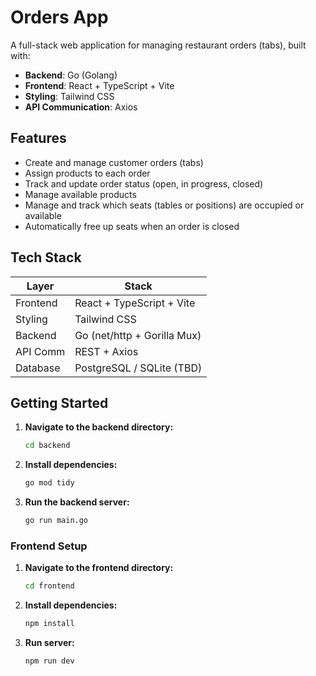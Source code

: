 # Orders App

A full-stack web application for managing restaurant orders (tabs), built with:

- **Backend**: Go (Golang)
- **Frontend**: React + TypeScript + Vite
- **Styling**: Tailwind CSS
- **API Communication**: Axios

## Features

- Create and manage customer orders (tabs)
- Assign products to each order
- Track and update order status (open, in progress, closed)
- Manage available products
- Manage and track which seats (tables or positions) are occupied or available
- Automatically free up seats when an order is closed

## Tech Stack

| Layer    | Stack                       |
| -------- | --------------------------- |
| Frontend | React + TypeScript + Vite   |
| Styling  | Tailwind CSS                |
| Backend  | Go (net/http + Gorilla Mux) |
| API Comm | REST + Axios                |
| Database | PostgreSQL / SQLite (TBD)   |

## Getting Started

1.  **Navigate to the backend directory:**
    ```sh
    cd backend
    ```

2.  **Install dependencies:**
    ```sh
    go mod tidy
    ```

4.  **Run the backend server:**
    ```sh
    go run main.go
    ```

### Frontend Setup

1.  **Navigate to the frontend directory:**
    ```sh
    cd frontend
    ```

2.  **Install dependencies:**
    ```sh
    npm install
    ```

3.  **Run server:**
    ```sh
    npm run dev
    ```
